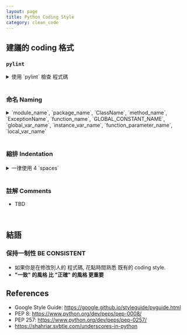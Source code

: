 ```yaml
---
layout: page
title: Python Coding Style
category: clean_code
---
```


## 建議的 coding 格式

### `pylint`
<details><summary markdown="span">使用 `pylint` 檢查 程式碼</summary>
  
* 透過 `pip install pylint` 安裝
* `pylint XXX.py` 執行
* `pylint` 並非完美, 僅是一個輔助工具. 你應該事情況
  * 修改程式碼
  * 將部分報錯 加入 ignore list (過多報錯, 可能導致你忽略真正需要修改的資訊)
</details><br/>

### 命名 Naming
<details><summary markdown="span">`module_name`, `package_name`, `ClassName`, `method_name`, `ExceptionName`, `function_name`, `GLOBAL_CONSTANT_NAME`, `global_var_name`, `instance_var_name`, `function_parameter_name`, `local_var_name`</summary>
  
#### 不允許採用
* 單一字元名稱 single character names (e.g. `a`, `b`, `c`)
  * counters 或 iterators 除外, 通常使用 `i`, `j`, `k`
* 在 package/module name 中使用 dashes(`-`)
  * e.g. 創建一個module 叫做 `calculate-histogram.py`
* 前後雙底線 `__double_leading_and_trailing_underscore__`
  * 為Python內部保留 reserved by Python

#### 慣例 Convention
* `internal`: 僅使用於某module 或 以protected/private的形式存於某class的 變數或函示
* 前綴單底線(`_`): 僅 慣例上代表, 該 變數或函示 為 internal 使用
  * 前綴單底線 不具備實際 internal 效應, 僅特殊情況下提供 internal 保護
  * e.g. 在 `import * from` 時不會出現
* 前綴雙底線(`__`): 對 編譯器interpreter 有實際意義, 將使 變數或函示 變成 internal
  * 舉下面例子, ref: <https://shahriar.svbtle.com/underscores-in-python>
 
    ```python
    >>> class A(object):
    ...     def _internal_use(self):
    ...         pass
    ...     def __method_name(self):
    ...         pass
    ... 
    >>> dir(A())
    ['_A__method_name', ..., '_internal_use']
    ```
    可以發現 前綴雙底線 `__method_name` 將被編譯器 自動取代成 `_A__method_name`<br/>
    這在處理 繼承 inherit 時是有幫助的
  
    ```python
    >>> class B(A):
    ...     def __method_name(self):
    ...         pass
    ... 
    >>> dir(B())
    ['_A__method_name', '_B__method_name', ..., '_internal_use']
    ```
* class 名稱 使用 `CapWords`, module 名稱 使用 `lower_with_under.py`
  * e.g. 避免出現 `from StringIO import StringIO` 的尷尬情況

#### Naming Table

Type | Public | Internal
--- | --- | ---
Packages |	snake_case	|
Modules | snake_case | 	_snake_case
Classes |	CapWords |	_CapWords
Exceptions	| CapWords	|
Functions |	snake_case() |	_snake_case()
Global/Class Constants |	CAPS_WITH_UNDER |	_CAPS_WITH_UNDER
Global/Class Variables |	lower_with_under	| _snake_case
Instance Variables	| snake_case |	_snake_case (protected) or __snake_case (private)
Method Names |	snake_case() |	_snake_case() (protected) or __snake_case() (private)
Function/Method Params |	snake_case	|
Local Variables |	snake_case	|
</details><br/>

### 縮排 Indentation
<details><summary markdown="span">一律使用 4 `spaces`</summary>
  
* 永遠不可將 `tabs` 跟 `spaces` 混用
* 當需要以 多行 表示程式碼時, 可以考慮以下兩種方案
  * 使用 4 `spaces` 做縮排開頭
  * 使用 垂直方向 對齊

```python
YES:   # Aligned with opening delimiter
       foo = long_function_name(var_one, var_two,
                                var_three, var_four)

       # Aligned with opening delimiter in a dictionary
       foo = {
           long_dictionary_key: value1 +
                                value2,
           ...
       }

       # 4-space hanging indent; nothing on first line
       foo = long_function_name(
           var_one, var_two, var_three,
           var_four)

       # 4-space hanging indent in a dictionary
       foo = {
           long_dictionary_key:
               long_dictionary_value,
           ...
       }
```
```python
NO:    # Stuff on first line forbidden
       foo = long_function_name(var_one, var_two,
           var_three, var_four)

       # 2-space hanging indent forbidden
       foo = long_function_name(
         var_one, var_two, var_three,
         var_four)

       # No hanging indent in a dictionary
       foo = {
           long_dictionary_key:
               long_dictionary_value,
               ...
       }
```


</details><br/>

### 註解 Comments
* TBD
<br/>

## 結語
### **保持一制性 BE CONSISTENT**
* 如果你是在修改別人的 程式碼, 花點時間熟悉 既有的 coding style.
* **"一致" 的風格 比 "正確" 的風格 更重要**


## References
* Google Style Guide: <https://google.github.io/styleguide/pyguide.html>
* PEP 8: <https://www.python.org/dev/peps/pep-0008/>
* PEP 257: <https://www.python.org/dev/peps/pep-0257/>
* <https://shahriar.svbtle.com/underscores-in-python>
